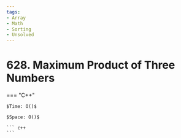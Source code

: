 ```yaml
---
tags:
- Array
- Math
- Sorting
- Unsolved
---
```



# 628. Maximum Product of Three Numbers

=== "C++"

    $Time: O()$

    $Space: O()$

    ``` c++
    ```